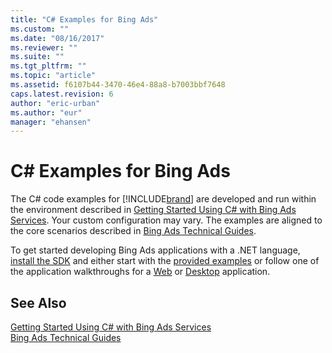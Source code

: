 ```yaml
---
title: "C# Examples for Bing Ads"
ms.custom: ""
ms.date: "08/16/2017"
ms.reviewer: ""
ms.suite: ""
ms.tgt_pltfrm: ""
ms.topic: "article"
ms.assetid: f6107b44-3470-46e4-88a8-b7003bbf7648
caps.latest.revision: 6
author: "eric-urban"
ms.author: "eur"
manager: "ehansen"
---
```

# C# Examples for Bing Ads
The C# code examples for [!INCLUDE[brand](../../concepts/guides/includes/brand.md)] are developed and run within the environment described in [Getting Started Using C&#35; with Bing Ads Services](../../concepts/get-started/getting-started-using-csharp-with-bing-ads-services.md). Your custom configuration may vary. The examples are aligned to the core scenarios described in [Bing Ads Technical Guides](../../concepts/guides/bing-ads-technical-guides.md).

To get started developing Bing Ads applications with a .NET language, [install the SDK](../../concepts/get-started/getting-started-using-csharp-with-bing-ads-services.md#installation) and either start with the [provided examples](http://go.microsoft.com/fwlink/?LinkId=525447) or follow one of the application walkthroughs for a [Web](../../concepts/get-started/walkthrough-bing-ads-web-application-in-csharp.md) or [Desktop](../../concepts/get-started/walkthrough-bing-ads-desktop-application-in-csharp.md) application.

## See Also
[Getting Started Using C&#35; with Bing Ads Services](../../concepts/get-started/getting-started-using-csharp-with-bing-ads-services.md)  
[Bing Ads Technical Guides](../../concepts/guides/bing-ads-technical-guides.md)  

